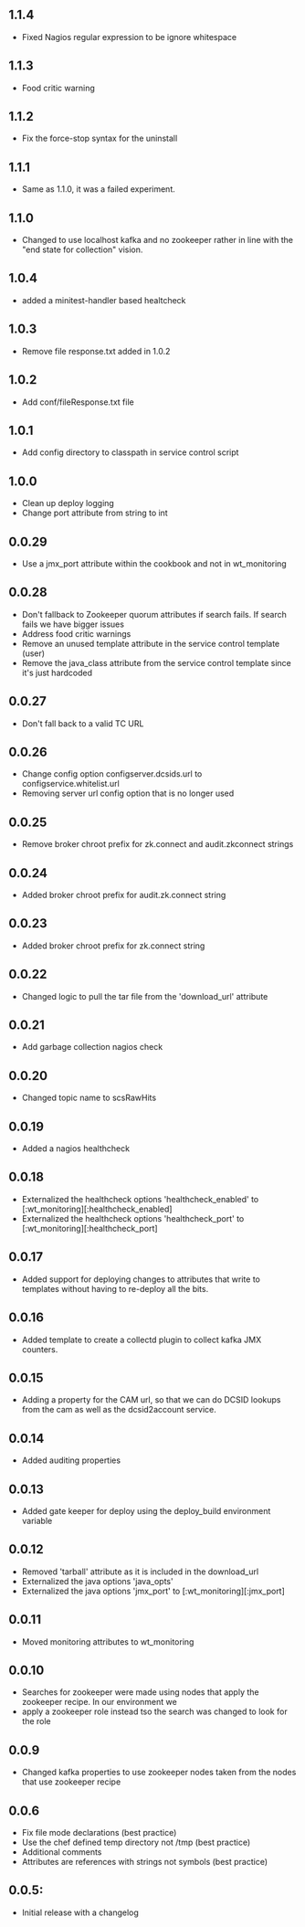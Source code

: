 ## 1.1.4
* Fixed Nagios regular expression to be ignore whitespace

## 1.1.3
* Food critic warning

## 1.1.2
* Fix the force-stop syntax for the uninstall

## 1.1.1
* Same as 1.1.0, it was a failed experiment.

## 1.1.0
* Changed to use localhost kafka and no zookeeper rather in line
  with the "end state for collection" vision.

## 1.0.4
* added a minitest-handler based healtcheck
  
## 1.0.3
* Remove file response.txt added in 1.0.2

## 1.0.2
* Add conf/fileResponse.txt file

## 1.0.1
* Add config directory to classpath in service control script

## 1.0.0
* Clean up deploy logging
* Change port attribute from string to int

## 0.0.29
* Use a jmx_port attribute within the cookbook and not in wt_monitoring

## 0.0.28
* Don't fallback to Zookeeper quorum attributes if search fails.  If search fails we have bigger issues
* Address food critic warnings
* Remove an unused template attribute in the service control template (user)
* Remove the java_class attribute from the service control template since it's just hardcoded

## 0.0.27
* Don't fall back to a valid TC URL

## 0.0.26
* Change config option configserver.dcsids.url to configservice.whitelist.url
* Removing server url config option that is no longer used

## 0.0.25
* Remove broker chroot prefix for zk.connect and audit.zkconnect strings

## 0.0.24
* Added broker chroot prefix for audit.zk.connect string

## 0.0.23
* Added broker chroot prefix for zk.connect string

## 0.0.22
* Changed logic to pull the tar file from the 'download_url' attribute

## 0.0.21
* Add garbage collection nagios check

## 0.0.20
* Changed topic name to scsRawHits

## 0.0.19
* Added a nagios healthcheck

## 0.0.18
* Externalized the healthcheck options 'healthcheck_enabled' to [:wt_monitoring][:healthcheck_enabled]
* Externalized the healthcheck options 'healthcheck_port' to [:wt_monitoring][:healthcheck_port]

## 0.0.17
* Added support for deploying changes to attributes that write to templates without having to re-deploy all the bits.

## 0.0.16
* Added template to create a collectd plugin to collect kafka JMX counters.

## 0.0.15
* Adding a property for the CAM url, so that we can do DCSID lookups from the cam as well as the dcsid2account service.

## 0.0.14
* Added auditing properties

## 0.0.13
* Added gate keeper for deploy using the deploy_build environment variable

## 0.0.12
* Removed 'tarball' attribute as it is included in the download_url
* Externalized the java options 'java_opts'
* Externalized the java options 'jmx_port' to [:wt_monitoring][:jmx_port]

## 0.0.11
* Moved monitoring attributes to wt_monitoring

## 0.0.10
* Searches for zookeeper were made using nodes that apply the zookeeper recipe. In our environment we
* apply a zookeeper role instead tso the search was changed to look for the role

## 0.0.9
* Changed kafka properties to use zookeeper nodes taken from the nodes that use zookeeper recipe

## 0.0.6
* Fix file mode declarations (best practice)
* Use the chef defined temp directory not /tmp (best practice)
* Additional comments
* Attributes are references with strings not symbols (best practice)


## 0.0.5:
* Initial release with a changelog
